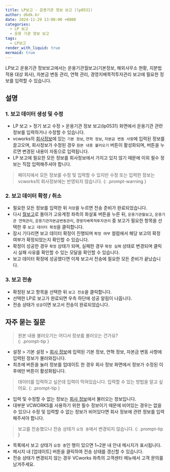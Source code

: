 ```yaml
---
title: LP보고 - 운용기관 정보 보고 (lp0531)
author: dkdk.kr
date: 2024-11-29 13:00:00 +0800
categories:
  - LP 보고
  - 운용 기관 정보 보고
tags:
  - LP보고
render_with_liquid: true
mermaid: true
---
```

LP보고 운용기관 정보보고에서는 운용기관월보고(기본정보, 해외사무소 현황, 지분법적용 대상 회사), 자본금 변동 관리, 연혁 관리, 경영지배목적투자관리 보고에 필요한 정보를 입력할 수 있습니다.

## 설명  
### 1. 보고 데이터 생성 및 수정
- LP 보고 > 정기 보고 수정 > 운용기관 정보 보고(lp0531) 화면에서 운용기관 관련 정보를 입력하거나 수정할 수 있습니다. 
-  vcworks의 [회사정보](https://vcworks.kr/se0051)에 있는 `기본 정보`, `연혁 정보`, `자본금 변동 사항`에 입력된 정보를 끌고오며, 회사정보가 수정된 경우 `원본 내용 불러오기` 버튼이 활성화되며, 버튼을 누르면 변경된 내용이 자동으로 입력됩니다. 
- LP 보고에 필요한 모든 정보를 회사정보에서 가지고 있지 않기 때문에 이외 필수 정보는 직접 입력해주셔야 합니다. 

> 페이지에서 모든 정보를 수정 및 입력할 수 있지만 수정 또는 입력한 정보는 vcworks의 회사정보에는 반영되지 않습니다.
{: .prompt-warning }

### 2. 보고 데이터 확정 / 취소 
 - 필요한 모든 정보를 입력한 뒤 `저장`을 누르면 전송 준비가 완료되었습니다. 
- 다시 [월보고](https://vcworks.kr/lc0101)로 돌아가 고유계정 좌측의 화살표 버튼을 누른 뒤, `운용기관월보고`, `운용기관 연혁관리`, `운용기관자본금변동관리`, `경영지배목적투자관리` 중 보고가 필요한 항목을 선택한 후 `보고 데이터 확정`을 클릭합니다. 
- 잠시 기다리면 보고 데이터 확정이 진행되며 `확정 여부` 컬럼에서 해당 보고의 확정 여부가 확정되었는지 확인할 수 있습니다. 
- 확정이 성공한 경우 `확정` 상태가 되며, 실패한 경우 `확정 실패` 상태로 변경되며 클릭 시 실패 사유를 확인할 수 있는 모달을 확인할 수 있습니다. 
- 보고 데이터 확정에 성공했다면 이제 보고서 전송에 필요한 모든 준비가 끝났습니다.

### 3. 보고 전송 
- 확정된 보고 항목을 선택한 뒤 `보고 전송`을 클릭합니다. 
- 선택한 LP로 보고가 완료되면 우측 하단에 성공 알림이 나옵니다. 
- 전송 상태가 `성공`이면 보고서 전송이 완료되었습니다.

## 자주 묻는 질문 
> 원본 내용 불러오기는 어디서 정보를 불러오는 건가요?  
{: .prompt-tip }

- 설정 > 기본 설정 > [회사 정보](https://vcworks.kr/se0051)에 입력된 기본 정보, 연혁 정보, 자본금 변동 사항에 입력된 정보가 불러와집니다.
- 최초에 버튼을 눌러 정보를 업데이트 한 경우 회사 정보 화면에서 정보가 수정된 이후에만 버튼이 활성화됩니다. 

> 데이터를 입력하고 싶은데 입력이 막혀있습니다. 입력할 수 있는 방법을 알고 싶어요.
{: .prompt-tip }

- 입력 및 수정할 수 없는 정보는 [회사 정보](https://vcworks.kr/se0051)에서 불러오는 정보입니다. 
- 대부분 VCWORKS를 사용하기 위한 필수 정보이기 때문에 비어있는 경우는 없을 수 있으나 수정 및 입력할 수 없는 정보가 비어있다면 회사 정보에 관련 정보를 입력해주셔야 합니다.

> 보고를 전송했으나 전송 상태가 `요청 중`에서 변경되지 않습니다.
{: .prompt-tip }
- 목록에서 보고 상태가 `요청 중`인 행이 있으면 1~2분 내 안내 메시지가 표시됩니다. 
- 메시지 내 [업데이트] 버튼을 클릭하여 전송 상태를 갱신할 수 있습니다.
- 전송 상태가 변경되지 않는 경우 VCworks 좌측의 고객센터 메뉴에서 고객 문의를 남겨주세요.